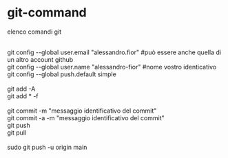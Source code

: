 # git-command
elenco comandi git

</br>
git config --global user.email "alessandro.fior"  #può essere anche quella di un altro account github </br>
git config --global user.name "alessandro-fior" #nome vostro identicativo</br>
git config --global push.default simple</br>
</br>
git add -A</br>
git add * -f</br>
</br>
git commit -m "messaggio identificativo del commit"</br>
git commit -a -m "messaggio identificativo del commit"</br>
git push</br>
git pull</br>
</br>
sudo git push -u origin main
</br>
